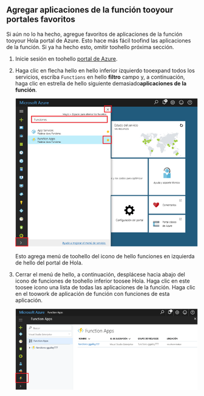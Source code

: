 ## <a name="add-function-apps-tooyour-portal-favorites"></a>Agregar aplicaciones de la función tooyour portales favoritos 

Si aún no lo ha hecho, agregue favoritos de aplicaciones de la función tooyour Hola portal de Azure. Esto hace más fácil toofind las aplicaciones de la función. Si ya ha hecho esto, omitir toohello próxima sección. 

1. Inicie sesión en toohello [portal de Azure](https://portal.azure.com/).

2. Haga clic en flecha hello en hello inferior izquierdo tooexpand todos los servicios, escriba `Functions` en hello **filtro** campo y, a continuación, haga clic en estrella de hello siguiente demasiado**aplicaciones de la función**.  
 
    ![Crear aplicación de función en hello portal de Azure](./media/functions-portal-favorite-function-apps/functions-favorite-function-apps.png)

    Esto agrega menú de toohello del icono de hello funciones en izquierda de hello del portal de Hola.

3. Cerrar el menú de hello, a continuación, desplácese hacia abajo del icono de funciones de toohello inferior toosee Hola. Haga clic en este toosee icono una lista de todas las aplicaciones de la función. Haga clic en el toowork de aplicación de función con funciones de esta aplicación. 
 
    ![](./media/functions-portal-favorite-function-apps/functions-function-apps-hub.png)
 
     